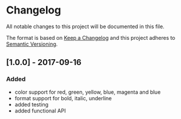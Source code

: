 # Changelog
All notable changes to this project will be documented in this file.

The format is based on [Keep a Changelog](http://keepachangelog.com/en/1.0.0/)
and this project adheres to [Semantic Versioning](http://semver.org/spec/v2.0.0.html).

## [1.0.0] - 2017-09-16
### Added
* color support for red, green, yellow, blue, magenta and blue
* format support for bold, italic, underline
* added testing
* added functional API